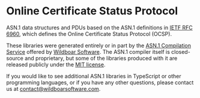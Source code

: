 # Online Certificate Status Protocol

ASN.1 data structures and PDUs based on the ASN.1 definitions in
[IETF RFC 6960](https://datatracker.ietf.org/doc/html/rfc6960), which defines
the Online Certificate Status Protocol (OCSP).

These libraries were generated entirely or in part by the
[ASN.1 Compilation Service](https://wildboarsoftware.com/asn1-compilation)
offered by [Wildboar Software](https://wildboarsoftware.com). The ASN.1
compiler itself is closed-source and proprietary, but some of the libraries
produced with it are released publicly under the
[MIT license](https://mit-license.org/).

If you would like to see additional ASN.1 libraries in TypeScript or other
programming languages, or if you have any other questions, please contact us at
[contact@wildboarsoftware.com](mailto:contact@wildboarsoftware.com).
